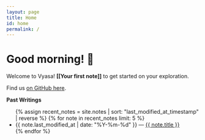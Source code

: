 ```yaml
---
layout: page
title: Home
id: home
permalink: /
---
```


# Good morning! 🌅

  Welcome to Vyasa! <span style="font-weight: bold">[[Your first note]]</span> to get started on your exploration.

Find us [on GitHub here](https://github.com/ve1ld/vyasa).

<strong>Past Writings</strong>

<ul>
  {% assign recent_notes = site.notes | sort: "last_modified_at_timestamp" | reverse %}
  {% for note in recent_notes limit: 5 %}
    <li>
      {{ note.last_modified_at | date: "%Y-%m-%d" }} — <a class="internal-link" href="{{ site.baseurl }}{{ note.url }}">{{ note.title }}</a>
    </li>
  {% endfor %}
</ul>

<style>
  .wrapper {
    max-width: 46em;
  }
</style>
